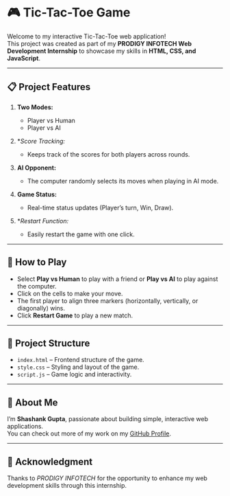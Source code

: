 # 🎮 Tic-Tac-Toe Game

Welcome to my interactive Tic-Tac-Toe web application!  
This project was created as part of my **PRODIGY INFOTECH Web Development Internship** to showcase my skills in **HTML, CSS, and JavaScript**.

---

## 📋 Project Features
1. **Two Modes:**  
   - Player vs Human  
   - Player vs AI

2. **Score Tracking:*
   - Keeps track of the scores for both players across rounds.

3. **AI Opponent:**  
   - The computer randomly selects its moves when playing in AI mode.

4. **Game Status:**  
   - Real-time status updates (Player’s turn, Win, Draw).

5. **Restart Function:*  
   - Easily restart the game with one click.

---

## 🚀 How to Play
- Select **Play vs Human** to play with a friend or **Play vs AI** to play against the computer.
- Click on the cells to make your move.
- The first player to align three markers (horizontally, vertically, or diagonally) wins.
- Click **Restart Game** to play a new match.

---
## 📂 Project Structure
- `index.html` – Frontend structure of the game.
- `style.css` – Styling and layout of the game.
- `script.js` – Game logic and interactivity.

---

## 🙋 About Me
I’m **Shashank Gupta**, passionate about building simple, interactive web applications.  
You can check out more of my work on my [GitHub Profile](https://github.com/Shas1234-cyber).

---

## 🙏 Acknowledgment
Thanks to *PRODIGY INFOTECH* for the opportunity to enhance my web development skills through this internship.
